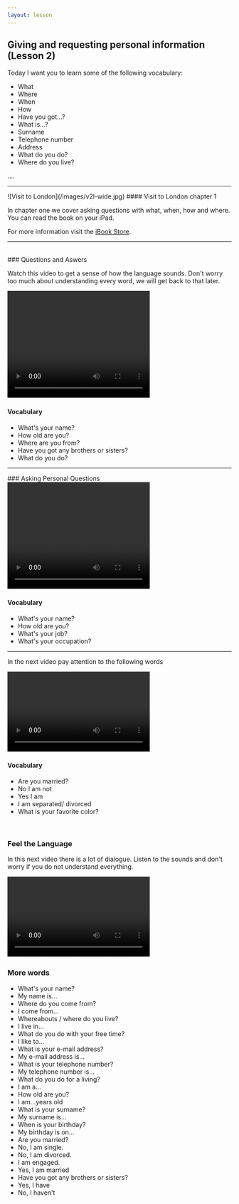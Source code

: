 ```yaml
---
layout: lesson
---
```

## Giving and requesting personal information (Lesson 2)


Today I want you to learn some of the following vocabulary:

* What
* Where
* When
* How
* Have you got...?
* What is...?
* Surname
* Telephone number 
* Address
* What do you do?
* Where do you live?


….

<hr>
![Visit to London](/images/v2l-wide.jpg)
#### Visit to London chapter 1

In chapter one we cover asking questions with what, when, how and where.
You can read the book on your iPad.

For more information visit the [iBook Store](https://itunes.apple.com/us/book/portuguese-for-travelers/id568515833).

<hr>

<br class="column">
### Questions and Aswers

Watch this video to get a sense of how the language sounds. Don't worry too much about understanding every word, we will get back to that later.


<video width="320" height="240" preload="none">
    <source type="video/youtube" src="http://www.youtube.com/watch?v=FxVK4XGuxRw" />
</video>

#### Vocabulary

* What's your name?
* How old are you?
* Where are you from?
* Have you got any brothers or sisters?
* What do you do?

<hr>
### Asking Personal Questions

<video width="320" height="240" preload="none">
    <source type="video/youtube" src="http://www.youtube.com/watch?v=d4xHaGUx3c0" />
</video>

#### Vocabulary

* What's your name?
* How old are you?
* What's your job? 
* What's your occupation?
 

<hr>

In the next video pay attention to the following words


<video width="320" height="180" preload="none">
    <source type="video/youtube" src="http://www.youtube.com/watch?v=flni4Ci0mto" />
</video>

#### Vocabulary

* Are you married?
* No I am not 
* Yes I am
* I am separated/ divorced
* What is your favorite color?


<br class="column">

### Feel the Language

In this next video there is a lot of dialogue. 
Listen to the sounds and don't worry if you do not understand everything.

<video width="320" height="180" preload="none">
    <source type="video/youtube" src="http://www.youtube.com/watch?v=pEa-qDxhQ9w" />
</video>


<br class="column">

### More words


* What's your name?
* My name is...
* Where do you come from?
* I come from...
* Whereabouts / where do you live?
* I live in...
* What do you do with your free time?
* I like to...  
* What is your e-mail address?
* My e-mail address is...
* What is your telephone number?
* My telephone number is...
* What do you do for a living?
* I am a...
* How old are you?
* I am...years old
* What is your surname?
* My surname is...
* When is your birthday?
* My birthday is on...
* Are you married?
* No, I am single.
* No, I am divorced.
* I am engaged.
* Yes, I am married
* Have you got any brothers or sisters? 
* Yes, I have
* No, I haven't 




